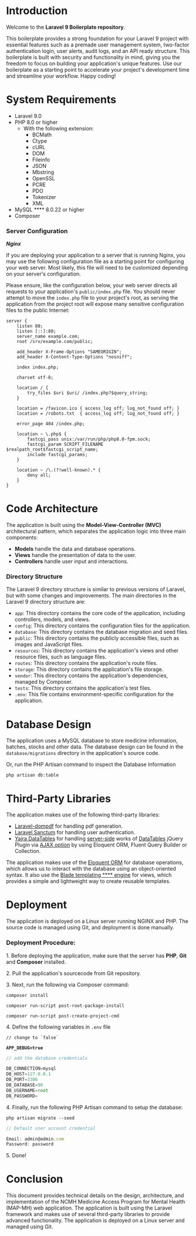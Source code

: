 # Introduction

Welcome to the **Laravel 9 Boilerplate repository**.

This boilerplate provides a strong foundation for your Laravel 9 project with essential features such as a premade user management system, two-factor authentication login, user alerts, audit logs, and an API ready structure. This boilerplate is built with security and functionality in mind, giving you the freedom to focus on building your application's unique features. Use our boilerplate as a starting point to accelerate your project's development time and streamline your workflow. Happy coding!

# System Requirements

* Laravel 9.0&#x20;
* PHP 8.0 or higher
  * With the following extension:
    * BCMath
    * Ctype
    * cURL
    * DOM
    * Fileinfo
    * JSON
    * Mbstring
    * OpenSSL
    * PCRE
    * PDO
    * Tokenizer
    * XML
* MySQL **** 8.0.22 or higher
* Composer

### **Server Configuration**

_**Nginx**_

If you are deploying your application to a server that is running Nginx, you may use the following configuration file as a starting point for configuring your web server. Most likely, this file will need to be customized depending on your server's configuration.

Please ensure, like the configuration below, your web server directs all requests to your application's `public/index.php` file. You should never attempt to move the `index.php` file to your project's root, as serving the application from the project root will expose many sensitive configuration files to the public Internet:

```nginx
server {
    listen 80;
    listen [::]:80;
    server_name example.com;
    root /srv/example.com/public;
 
    add_header X-Frame-Options "SAMEORIGIN";
    add_header X-Content-Type-Options "nosniff";
 
    index index.php;
 
    charset utf-8;
 
    location / {
        try_files $uri $uri/ /index.php?$query_string;
    }
 
    location = /favicon.ico { access_log off; log_not_found off; }
    location = /robots.txt  { access_log off; log_not_found off; }
 
    error_page 404 /index.php;
 
    location ~ \.php$ {
        fastcgi_pass unix:/var/run/php/php8.0-fpm.sock;
        fastcgi_param SCRIPT_FILENAME $realpath_root$fastcgi_script_name;
        include fastcgi_params;
    }
 
    location ~ /\.(?!well-known).* {
        deny all;
    }
}
```
# Code Architecture

The application is built using the **Model-View-Controller (MVC)** architectural pattern, which separates the application logic into three main components:

* **Models** handle the data and database operations.
* **Views** handle the presentation of data to the user.
* **Controllers** handle user input and interactions.

### Directory Structure

The Laravel 9 directory structure is similar to previous versions of Laravel, but with some changes and improvements. The main directories in the Laravel 9 directory structure are:

* `app`: This directory contains the core code of the application, including controllers, models, and views.
* `config`: This directory contains the configuration files for the application.
* `database`: This directory contains the database migration and seed files.
* `public`: This directory contains the publicly accessible files, such as images and JavaScript files.
* `resources`: This directory contains the application's views and other resource files, such as language files.
* `routes`: This directory contains the application's route files.
* `storage`: This directory contains the application's file storage.
* `vendor`: This directory contains the application's dependencies, managed by Composer.
* `tests`: This directory contains the application's test files.
* `.env`: This file contains environment-specific configuration for the application.

# Database Design

The application uses a MySQL database to store medicine information, batches, stocks and other data. The database design can be found in the `database/migrations` directory in the application's source code.

Or, run the PHP Artisan command to inspect the Database Information

```
php artisan db:table
```
# Third-Party Libraries

The application makes use of the following third-party libraries:

* [Laravel-dompdf](https://github.com/barryvdh/laravel-dompdf) for handling pdf generation.
* [Laravel Sanctum](https://laravel.com/docs/9.x/sanctum#api-token-authentication) for handling user authentication.
* [Yajra DataTables](https://github.com/yajra/laravel-datatables) for handling [server-side](https://www.datatables.net/manual/server-side) works of [DataTables](http://datatables.net/) jQuery Plugin via [AJAX option](https://datatables.net/reference/option/ajax) by using Eloquent ORM, Fluent Query Builder or Collection.

The application makes use of the [Eloquent ORM](https://laravel.com/docs/9.x/eloquent) for database operations, which allows us to interact with the database using an object-oriented syntax. It also use the [Blade templating **** engine](https://laravel.com/docs/9.x/blade#main-content) for views, which provides a simple and lightweight way to create reusable templates.

# Deployment

The application is deployed on a Linux server running NGINX and PHP. The source code is managed using Git, and deployment is done manually.

### Deployment Procedure:

1\. Before deploying the application, make sure that the server has **PHP**, **Git** and **Composer** installed.

2\. Pull the application's sourcecode from Git repository.

3\. Next, run the following via Composer command:

```
composer install
```

```
composer run-script post-root-package-install
```

```
composer run-script post-create-project-cmd
```

4\. Define the following variables in `.env` file

<pre class="language-javascript"><code class="lang-javascript">// change to `false`

<strong>APP_DEBUG=true
</strong></code></pre>

```javascript
// add the database credentials

DB_CONNECTION=mysql
DB_HOST=127.0.0.1
DB_PORT=3306
DB_DATABASE=90
DB_USERNAME=root
DB_PASSWORD=
```

4\. Finally, run the following PHP Artisan command to setup the database:

```
php artisan migrate --seed
```

```javascript
// Default user account credential

Email: admin@admin.com
Password: password
```

5\. Done!

# Conclusion

This document provides technical details on the design, architecture, and implementation of the NCMH Medicine Access Program for Mental Health (MAP-MH) web application. The application is built using the Laravel framework and makes use of several third-party libraries to provide advanced functionality. The application is deployed on a Linux server and managed using Git.
